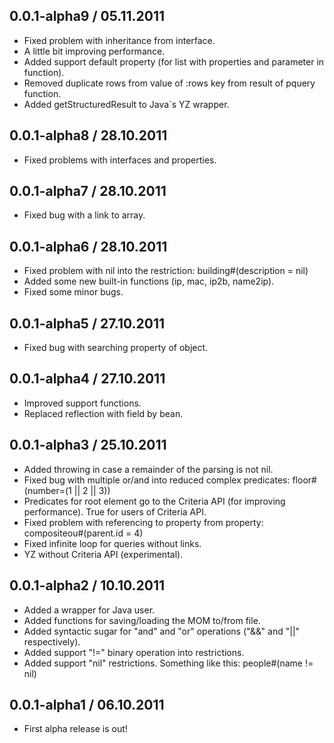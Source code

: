## 0.0.1-alpha9 / 05.11.2011

* Fixed problem with inheritance from interface.
* A little bit improving performance.
* Added support default property (for list with properties and parameter in function).
* Removed duplicate rows from value of :rows key from result of pquery function.
* Added getStructuredResult to Java`s YZ wrapper.

## 0.0.1-alpha8 / 28.10.2011

* Fixed problems with interfaces and properties.

## 0.0.1-alpha7 / 28.10.2011

* Fixed bug with a link to array.

## 0.0.1-alpha6 / 28.10.2011

* Fixed problem with nil into the restriction: building#(description = nil)
* Added some new built-in functions (ip, mac, ip2b, name2ip).
* Fixed some minor bugs.

## 0.0.1-alpha5 / 27.10.2011

* Fixed bug with searching property of object.

## 0.0.1-alpha4 / 27.10.2011

* Improved support functions.
* Replaced reflection with field by bean.

## 0.0.1-alpha3 / 25.10.2011

* Added throwing in case a remainder of the parsing is not nil.
* Fixed bug with multiple or/and into reduced complex predicates: floor#(number=(1 || 2 || 3))
* Predicates for root element go to the Criteria API (for improving performance). True for users of Criteria API.
* Fixed problem with referencing to property from property: compositeou#(parent.id = 4)
* Fixed infinite loop for queries without links.
* YZ without Criteria API (experimental).

## 0.0.1-alpha2 / 10.10.2011

* Added a wrapper for Java user.
* Added functions for saving/loading the MOM to/from file.
* Added syntactic sugar for "and" and "or" operations ("&&" and "||" respectively).
* Added support "!=" binary operation into restrictions.
* Added support "nil" restrictions. Something like this: people#(name != nil)

## 0.0.1-alpha1 / 06.10.2011

* First alpha release is out!
